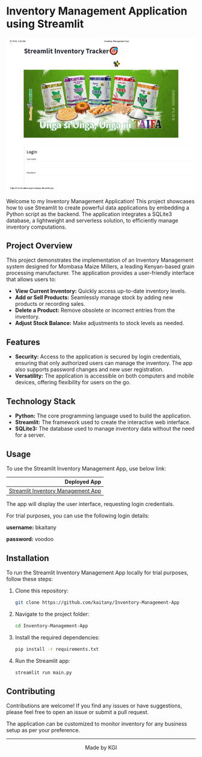 # Inventory Management Application using Streamlit

![Screenshot](image/Streamlit-APP-Image.png)  

Welcome to my Inventory Management Application! This project showcases how to use Streamlit to create powerful data applications by embedding a Python script as the backend. The application integrates a SQLite3 database, a lightweight and serverless solution, to efficiently manage inventory computations.

## Project Overview
This project demonstrates the implementation of an Inventory Management system designed for Mombasa Maize Millers, a leading Kenyan-based grain processing manufacturer. The application provides a user-friendly interface that allows users to:
- **View Current Inventory:** Quickly access up-to-date inventory levels.
- **Add or Sell Products:** Seamlessly manage stock by adding new products or recording sales.
- **Delete a Product:** Remove obsolete or incorrect entries from the inventory.
- **Adjust Stock Balance:** Make adjustments to stock levels as needed.

## Features
- **Security:** Access to the application is secured by login credentials, ensuring that only authorized users can manage the inventory. The app also supports password changes and new user registration.
- **Versatility:** The application is accessible on both computers and mobile devices, offering flexibility for users on the go.

## Technology Stack
- **Python:** The core programming language used to build the application.
- **Streamlit:** The framework used to create the interactive web interface.
- **SQLite3:** The database used to manage inventory data without the need for a server.

## Usage

To use the Streamlit Inventory Management App, use below link:

|  Deployed App |
|------:|
| [Streamlit Inventory Management App](https://inventory-management-app.streamlit.app/) |

The app will display the user interface, requesting login credentials.

For trial purposes, you can use the following login details:

**username:** bkaitany

**password:** voodoo

## Installation

To run the Streamlit Inventory Management App locally for trial purposes, follow these steps:

1. Clone this repository: 

     ```bash
     git clone https://github.com/kaitany/Inventory-Management-App
     ```

2. Navigate to the project folder:

     ```bash
     cd Inventory-Management-App
     ```
3. Install the required dependencies:

     ```bash 
     pip install -r requirements.txt
     ```
4. Run the Streamlit app: 

    ```bash 
    streamlit run main.py
    ```


## Contributing

Contributions are welcome! If you find any issues or have suggestions, please feel free to open an issue or submit a pull request.

The application can be customized to monitor inventory for any business setup as per your preference.



---

<p align="center">
  Made by KGI
</p>

